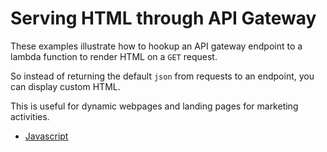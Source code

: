 <!--
title: Serverless Serving HTML through API Gateway
menuText: Serving HTML
description: Example of creating a hello world function in NodeJS and Python with the serverless framework
layout: Doc
-->

# Serving HTML through API Gateway

These examples illustrate how to hookup an API gateway endpoint to a lambda function to render HTML on a `GET` request.

So instead of returning the default `json` from requests to an endpoint, you can display custom HTML.

This is useful for dynamic webpages and landing pages for marketing activities.

* [Javascript](./node)

